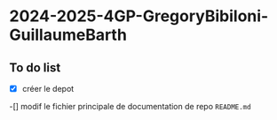 # 2024-2025-4GP-GregoryBibiloni-GuillaumeBarth

## To do list

-[x] créer le depot

-[] modif le fichier principale de documentation de repo `README.md`
